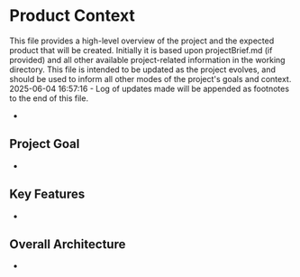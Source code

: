 # Product Context

This file provides a high-level overview of the project and the expected product that will be created. Initially it is based upon projectBrief.md (if provided) and all other available project-related information in the working directory. This file is intended to be updated as the project evolves, and should be used to inform all other modes of the project's goals and context.
2025-06-04 16:57:16 - Log of updates made will be appended as footnotes to the end of this file.

*

## Project Goal

*   

## Key Features

*   

## Overall Architecture

*